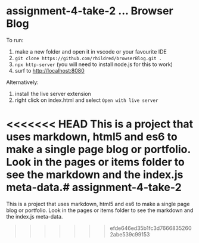 # assignment-4-take-2 ... Browser Blog


To run:

1. make a new folder and open it in vscode or your favourite IDE
2. `git clone https://github.com/rhildred/browserBlog.git .`
3. `npx http-server` (you will need to install node.js for this to work)
4. surf to [http://localhost:8080](http://localhost:8080)

Alternatively:

1. install the live server extension
2. right click on index.html and select `Open with live server`

<<<<<<< HEAD
This is a project that uses markdown, html5 and es6 to make a single page blog or portfolio. Look in the pages or items folder to see the markdown and the index.js meta-data.# assignment-4-take-2
=======
This is a project that uses markdown, html5 and es6 to make a single page blog or portfolio. Look in the pages or items folder to see the markdown and the index.js meta-data.
>>>>>>> efde646ed35b1fc3d76668352602abe539c99153

